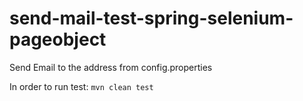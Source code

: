 # send-mail-test-spring-selenium-pageobject
Send Email to the address from config.properties

In order to run test:
`mvn clean test`
